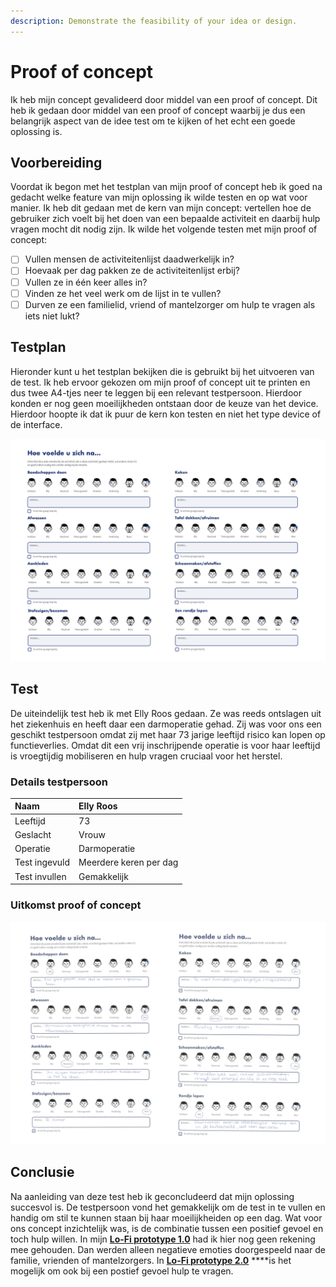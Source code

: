 ```yaml
---
description: Demonstrate the feasibility of your idea or design.
---
```


# Proof of concept

Ik heb mijn concept gevalideerd door middel van een proof of concept. Dit heb ik gedaan door middel van een proof of concept waarbij je dus een belangrijk aspect van de idee test om te kijken of het echt een goede oplossing is. 

## Voorbereiding

Voordat ik begon met het testplan van mijn proof of concept heb ik goed na gedacht welke feature van mijn oplossing ik wilde testen en op wat voor manier. Ik heb dit gedaan met de kern van mijn concept: vertellen hoe de gebruiker zich voelt bij het doen van een bepaalde activiteit en daarbij hulp vragen mocht dit nodig zijn. Ik wilde het volgende testen met mijn proof of concept:

* [ ] Vullen mensen de activiteitenlijst daadwerkelijk in?
* [ ] Hoevaak per dag pakken ze de activiteitenlijst erbij?
* [ ] Vullen ze in één keer alles in?
* [ ] Vinden ze het veel werk om de lijst in te vullen?
* [ ] Durven ze een familielid, vriend of mantelzorger om hulp te vragen als iets niet lukt?

## Testplan

Hieronder kunt u het testplan bekijken die is gebruikt bij het uitvoeren van de test. Ik heb ervoor gekozen om mijn proof of concept uit te printen en dus twee A4-tjes neer te leggen bij een relevant testpersoon. Hierdoor konden er nog geen moeilijkheden ontstaan door de keuze van het device. Hierdoor hoopte ik dat ik puur de kern kon testen en niet het type device of de interface.

![](../../.gitbook/assets/testplan.png)

## Test

De uiteindelijk test heb ik met Elly Roos gedaan. Ze was reeds ontslagen uit het ziekenhuis en heeft daar een darmoperatie gehad. Zij was voor ons een geschikt testpersoon omdat zij met haar 73 jarige leeftijd risico kan lopen op functieverlies. Omdat dit een vrij inschrijpende operatie is voor haar leeftijd is vroegtijdig mobiliseren en hulp vragen cruciaal voor het herstel.

### Details testpersoon

| Naam | Elly Roos |
| :--- | :--- |
| Leeftijd | 73 |
| Geslacht | Vrouw |
| Operatie | Darmoperatie |
| Test ingevuld | Meerdere keren per dag |
| Test invullen  | Gemakkelijk |

### Uitkomst proof of concept

![](../../.gitbook/assets/testpan_resultaten.png)

## Conclusie

Na aanleiding van deze test heb ik geconcludeerd dat mijn oplossing succesvol is. De testpersoon vond het gemakkelijk om de test in te vullen en handig om stil te kunnen staan bij haar moeilijkheiden op een dag. Wat voor ons concept inzichtelijk was, is de combinatie tussen een positief gevoel en toch hulp willen. In mijn [**Lo-Fi prototype 1.0**](../design-sprint/prototype.md) had ik hier nog geen rekening mee gehouden. Dan werden alleen negatieve emoties doorgespeeld naar de familie, vrienden of mantelzorgers. In [**Lo-Fi prototype 2.0**](../../4.-ontwerp/lo-fi-prototype-1.0/) ****is het mogelijk om ook bij een postief gevoel hulp te vragen. 

